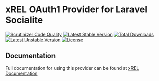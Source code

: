 # xREL OAuth1 Provider for Laravel Socialite

[![Scrutinizer Code Quality](https://img.shields.io/scrutinizer/g/SocialiteProviders/xREL.svg?style=flat-square)](https://scrutinizer-ci.com/g/SocialiteProviders/xREL/?branch=master)
[![Latest Stable Version](https://img.shields.io/packagist/v/socialiteproviders/xrel.svg?style=flat-square)](https://packagist.org/packages/socialiteproviders/xrel)
[![Total Downloads](https://img.shields.io/packagist/dt/socialiteproviders/xrel.svg?style=flat-square)](https://packagist.org/packages/socialiteproviders/xrel)
[![Latest Unstable Version](https://img.shields.io/packagist/vpre/socialiteproviders/xrel.svg?style=flat-square)](https://packagist.org/packages/socialiteproviders/xrel)
[![License](https://img.shields.io/packagist/l/socialiteproviders/xrel.svg?style=flat-square)](https://packagist.org/packages/socialiteproviders/xrel)

## Documentation

Full documentation for using this provider can be found at [xREL Documentation](http://socialiteproviders.github.io/providers/xrel/)
